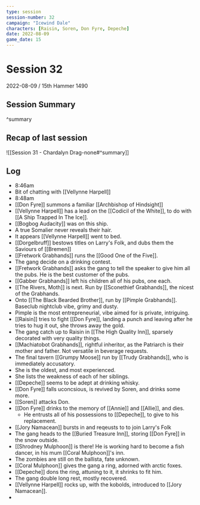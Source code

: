 ```yaml
---
type: session
session-number: 32
campaign: "Icewind Dale"
characters: [Raisin, Soren, Don Fyre, Depeche]
date: 2022-08-09
game_date: 15
---
```


# Session  32
2022-08-09 / 15th Hammer 1490

## Session Summary

^summary

## Recap of last session
![[Session 31 - Chardalyn Drag-none#^summary]]

## Log
- 8:46am
- Bit of chatting with [[Vellynne Harpell]]
- 8:48am
- [[Don Fyre]] summons a familiar [[Archbishop of Hindsight]]
- [[Vellynne Harpell]] has a lead on the [[Codicil of the White]], to do with [[A Ship Trapped In The Ice]].
- [[Bogbog Audacity]] was on this ship.
- A true Somalier never reveals their hair.
- It appears [[Vellynne Harpell]] went to bed.
- [[Dorgelbruff]] bestows titles on Larry's Folk, and dubs them the Saviours of [[Bremen]]
- [[Fretwork Grabhands]] runs the [[Good One of the Five]].
- The gang decide on a drinking contest.
- [[Fretwork Grabhands]] asks the gang to tell the speaker to give him all the pubs. He is the best customer of the pubs.
- [[Gabber Grabhands]] left his children all of his pubs, one each.
- [[The Rivers, Moth]] is next. Run by [[Sconethief Grabhands]], the nicest of the Grabhands.
- Onto [[The Black Bearded Brother]], run by [[Pimple Grabhands]]. Baseclub nightclub vibe, grimy and dusty. 
- Pimple is the most entrepreneurial, vibe aimed for is private, intriguing.
- [[Raisin]] tries to fight [[Don Fyre]], landing a punch and leaving after he tries to hug it out, she throws away the gold.
- The gang catch up to Raisin in [[The High Quality Inn]], sparsely decorated with very quality things.
- [[Machiatobot Grabhands]], rightful inheritor, as the Patriarch is their mother and father. Not versatile in beverage requests.
- The final tavern [[Grumpy Moose]] run by [[Trudy Grabhands]], who is immediately accusatory.
- She is the oldest, and most experienced.
- She lists the weakness of each of her siblings.
- [[Depeche]] seems to be adept at drinking whisky.
- [[Don Fyre]] falls uconcsious, is revived by Soren, and drinks some more.
- [[Soren]] attacks Don.
- [[Don Fyre]] drinks to the memory of [[Annie]] and [[Allie]], and dies.
	- He entrusts all of his possessions to [[Depeche]], to give to his replacement.
- [[Jory Namacean]] bursts in and reqeusts to to join Larry's Folk
- The gang heads to the [[Buried Treasure Inn]], storing [[Don Fyre]] in the snow outside.
- [[Shrodney Mulphoon]] is there! He is working hard to become a fish dancer, in his mum [[Coral Mulphoon]]'s inn.
- The zombies are still on the ballista, fate unknown.
- [[Coral Mulphoon]] gives the gang a ring, adorned with arctic foxes.
- [[Depeche]] dons the ring, attuning to it, it shrinks to fit him.
- The gang double long rest, mostly recovered.
- [[Vellynne Harpell]] rocks up, with the kobolds, introduced to [[Jory Namacean]].
- 


